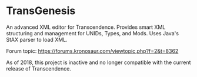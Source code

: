 # TransGenesis
An advanced XML editor for Transcendence. Provides smart XML structuring and management for UNIDs, Types, and Mods. Uses Java's StAX parser to load XML.

Forum topic: https://forums.kronosaur.com/viewtopic.php?f=2&t=8362

As of 2018, this project is inactive and no longer compatible with the current release of Transcendence.
